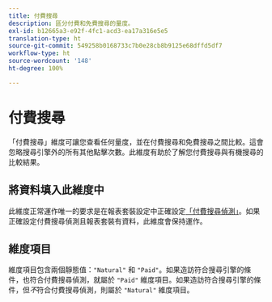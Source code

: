 ```yaml
---
title: 付費搜尋
description: 區分付費和免費搜尋的量度。
exl-id: b12665a3-e92f-4fc1-acd3-ea17a316e5e5
translation-type: ht
source-git-commit: 549258b0168733c7b0e28cb8b9125e68dffd5df7
workflow-type: ht
source-wordcount: '148'
ht-degree: 100%

---
```


# 付費搜尋

「付費搜尋」維度可讓您查看任何量度，並在付費搜尋和免費搜尋之間比較。這會忽略搜尋引擎外的所有其他點擊次數。此維度有助於了解您付費搜尋與有機搜尋的比較結果。

## 將資料填入此維度中

此維度正常運作唯一的要求是在報表套裝設定中正確設定[「付費搜尋偵測」](/help/admin/admin/paid-search-detection/paid-search-detection.md)。如果正確設定付費搜尋偵測且報表套裝有資料，此維度會保持運作。

## 維度項目

維度項目包含兩個靜態值：`"Natural"` 和 `"Paid"`。如果造訪符合搜尋引擎的條件，也符合付費搜尋偵測，就屬於 `"Paid"` 維度項目。如果造訪符合搜尋引擎的條件，但&#x200B;*不*&#x200B;符合付費搜尋偵測，則屬於 `"Natural"` 維度項目。
